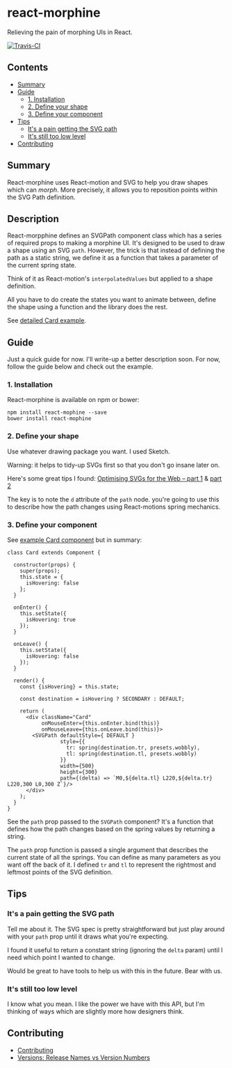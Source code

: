 # react-morphine
Relieving the pain of morphing UIs in React.

[![Travis-CI](https://travis-ci.org/mmmoli/react-morphine.svg)](https://travis-ci.org/mmmoli/react-morphine)
<!-- START doctoc generated TOC please keep comment here to allow auto update -->
<!-- DON'T EDIT THIS SECTION, INSTEAD RE-RUN doctoc TO UPDATE -->
## Contents

- [Summary](#summary)
- [Guide](#guide)
  - [1. Installation](#1-installation)
  - [2. Define your shape](#2-define-your-shape)
  - [3. Define your component](#3-define-your-component)
- [Tips](#tips)
  - [It's a pain getting the SVG path](#its-a-pain-getting-the-svg-path)
  - [It's still too low level](#its-still-too-low-level)
- [Contributing](#contributing)

<!-- END doctoc generated TOC please keep comment here to allow auto update -->

## Summary

React-morphine uses React-motion and SVG to help you draw shapes which can _morph_. More precisely, it allows you to 
reposition points within the SVG Path definition.
 
## Description

React-morpphine defines an SVGPath component class which has a series of required props to making a morphine UI. It's
 designed to be used to draw a shape using an SVG `path`. However, the trick is that instead of defining the path as 
 a static string, we define it as a function that takes a parameter of the current spring state.
 
 Think of it as React-motion's `interpolatedValues` but applied to a shape definition.
 
 All you have to do create the states you want to animate between, define the shape using a function and the library 
 does the rest.
 
 See [detailed Card example](example/Card.js).

## Guide
Just a quick guide for now. I'll write-up a better description soon. For now, follow the guide below and check out 
the example.

### 1. Installation

React-morphine is available on npm or bower:

    npm install react-mophine --save
    bower install react-mophine
    
### 2. Define your shape
    
Use whatever drawing package you want. I used Sketch.
    
Warning: it helps to tidy-up SVGs first so that you don't go insane later on.

Here's some great tips I found:
[Optimising SVGs for the Web – part 1](https://medium.com/@larsenwork/optimising-svgs-for-web-use-part-1-67e8f2d4035#.9piykd6bb) & [part 2](https://medium.com/@larsenwork/optimising-svgs-for-web-use-part-2-6711cc15df46#.7mm9uzb86)

The key is to note the `d` attribute of the `path` node. you're going to use this to describe how the path changes 
using React-motions spring mechanics. 

### 3. Define your component

See [example Card component](example/Card.js) but in summary:

```
class Card extends Component {

  constructor(props) {
    super(props);
    this.state = {
      isHovering: false
    };
  }

  onEnter() {
    this.setState({
      isHovering: true
    });
  }

  onLeave() {
    this.setState({
      isHovering: false
    });
  }

  render() {
    const {isHovering} = this.state;

    const destination = isHovering ? SECONDARY : DEFAULT;

    return (
      <div className="Card"
           onMouseEnter={this.onEnter.bind(this)}
           onMouseLeave={this.onLeave.bind(this)}>
        <SVGPath defaultStyle={ DEFAULT }
                 style={{
                   tr: spring(destination.tr, presets.wobbly),
                   tl: spring(destination.tl, presets.wobbly)
                 }}
                 width={500}
                 height={300}
                 path={(delta) => `M0,${delta.tl} L220,${delta.tr} L220,300 L0,300 Z`}/>
      </div>
    );
  }
}
```

See the `path` prop passed to the `SVGPath` component? It's a function that defines how the path changes based on the
 spring values by returning a string.
 
 The `path` prop function is passed a single argument that describes the current state of all the springs. You can 
 define as many parameters as you want off the back of it. I defined `tr` and `tl` to represent the rightmost and 
 leftmost points of the SVG definition.  

## Tips

### It's a pain getting the SVG path

Tell me about it. The SVG spec is pretty straightforward but just play around with your `path` prop until it draws 
what you're expecting.

I found it useful to return a constant string (ignoring the `delta` param) until I need which point I wanted to change.

Would be great to have tools to help us with this in the future. Bear with us.

### It's still too low level

I know what you mean. I like the power we have with this API, but I'm thinking of ways which are slightly more how 
designers think. 

## Contributing

- [Contributing](docs/contributing/index.md)
- [Versions: Release Names vs Version Numbers](docs/contributing/versions/index.md)
